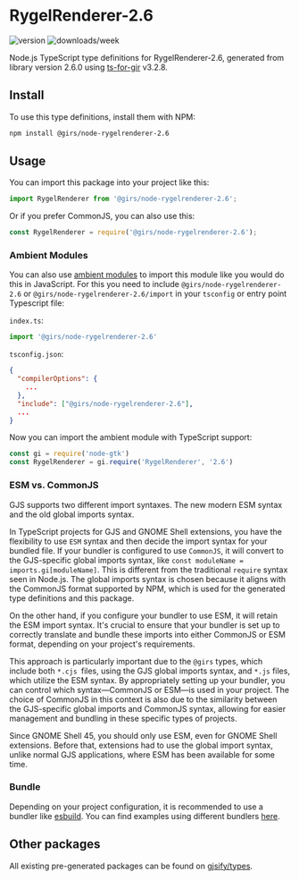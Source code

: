
# RygelRenderer-2.6

![version](https://img.shields.io/npm/v/@girs/node-rygelrenderer-2.6)
![downloads/week](https://img.shields.io/npm/dw/@girs/node-rygelrenderer-2.6)


Node.js TypeScript type definitions for RygelRenderer-2.6, generated from library version 2.6.0 using [ts-for-gir](https://github.com/gjsify/ts-for-gir) v3.2.8.


## Install

To use this type definitions, install them with NPM:
```bash
npm install @girs/node-rygelrenderer-2.6
```

## Usage

You can import this package into your project like this:
```ts
import RygelRenderer from '@girs/node-rygelrenderer-2.6';
```

Or if you prefer CommonJS, you can also use this:
```ts
const RygelRenderer = require('@girs/node-rygelrenderer-2.6');
```

### Ambient Modules

You can also use [ambient modules](https://github.com/gjsify/ts-for-gir/tree/main/packages/cli#ambient-modules) to import this module like you would do this in JavaScript.
For this you need to include `@girs/node-rygelrenderer-2.6` or `@girs/node-rygelrenderer-2.6/import` in your `tsconfig` or entry point Typescript file:

`index.ts`:
```ts
import '@girs/node-rygelrenderer-2.6'
```

`tsconfig.json`:
```json
{
  "compilerOptions": {
    ...
  },
  "include": ["@girs/node-rygelrenderer-2.6"],
  ...
}
```

Now you can import the ambient module with TypeScript support: 

```ts
const gi = require('node-gtk')
const RygelRenderer = gi.require('RygelRenderer', '2.6')
```



### ESM vs. CommonJS

GJS supports two different import syntaxes. The new modern ESM syntax and the old global imports syntax.

In TypeScript projects for GJS and GNOME Shell extensions, you have the flexibility to use `ESM` syntax and then decide the import syntax for your bundled file. If your bundler is configured to use `CommonJS`, it will convert to the GJS-specific global imports syntax, like `const moduleName = imports.gi[moduleName]`. This is different from the traditional `require` syntax seen in Node.js. The global imports syntax is chosen because it aligns with the CommonJS format supported by NPM, which is used for the generated type definitions and this package.

On the other hand, if you configure your bundler to use ESM, it will retain the ESM import syntax. It's crucial to ensure that your bundler is set up to correctly translate and bundle these imports into either CommonJS or ESM format, depending on your project's requirements.

This approach is particularly important due to the `@girs` types, which include both `*.cjs `files, using the GJS global imports syntax, and `*.js` files, which utilize the ESM syntax. By appropriately setting up your bundler, you can control which syntax—CommonJS or ESM—is used in your project. The choice of CommonJS in this context is also due to the similarity between the GJS-specific global imports and CommonJS syntax, allowing for easier management and bundling in these specific types of projects.

Since GNOME Shell 45, you should only use ESM, even for GNOME Shell extensions. Before that, extensions had to use the global import syntax, unlike normal GJS applications, where ESM has been available for some time.

### Bundle

Depending on your project configuration, it is recommended to use a bundler like [esbuild](https://esbuild.github.io/). You can find examples using different bundlers [here](https://github.com/gjsify/ts-for-gir/tree/main/examples).

## Other packages

All existing pre-generated packages can be found on [gjsify/types](https://github.com/gjsify/types).

